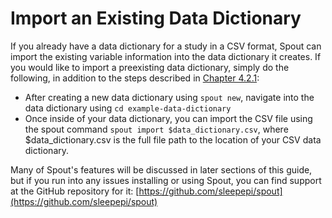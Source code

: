 # Import an Existing Data Dictionary

If you already have a data dictionary for a study in a CSV format, Spout can import the existing variable information into the data dictionary it creates. If you would like to import a preexisting data dictionary, simply do the following, in addition to the steps described in [Chapter 4.2.1](data_dictionaries/create_a_new_data_dictionary.md):

- After creating a new data dictionary using `spout new`, navigate into the data dictionary using `cd example-data-dictionary`
- Once inside of your data dictionary, you can import the CSV file using the spout command `spout import $data_dictionary.csv`, where $data_dictionary.csv is the full file path to the location of your CSV data dictionary.

Many of Spout's features will be discussed in later sections of this guide, but if you run into any issues installing or using Spout, you can find support at the GitHub repository for it: [https://github.com/sleepepi/spout](https://github.com/sleepepi/spout)
